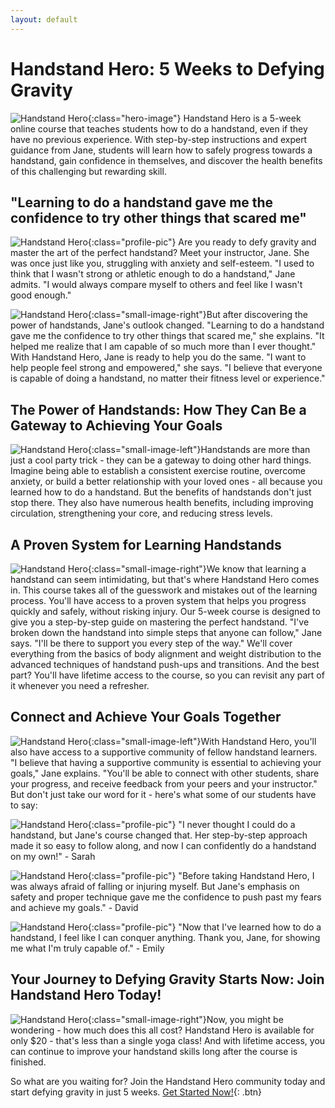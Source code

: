 ```yaml
---
layout: default
---
```


<head>
  <script src="https://cdn.botpress.cloud/webchat/v0/inject.js"></script>
  <script src="https://mediafiles.botpress.cloud/c0fbf0dd-a989-4515-b53c-c134185945b8/webchat/config.js" defer></script>
</head>

# Handstand Hero: 5 Weeks to Defying Gravity
![Handstand Hero](/assets/images/handstand/handstand_3_cropped.png){:class="hero-image"}
Handstand Hero is a 5-week online course that teaches students how to do a handstand, even if they have no previous experience. With step-by-step instructions and expert guidance from Jane, students will learn how to safely progress towards a handstand, gain confidence in themselves, and discover the health benefits of this challenging but rewarding skill.


## "Learning to do a handstand gave me the confidence to try other things that scared me"
![Handstand Hero](/assets/images/handstand/Jane_headshot.jpeg){:class="profile-pic"}
Are you ready to defy gravity and master the art of the perfect handstand? Meet your instructor, Jane. She was once just like you, struggling with anxiety and self-esteem. "I used to think that I wasn't strong or athletic enough to do a handstand," Jane admits. "I would always compare myself to others and feel like I wasn't good enough."

![Handstand Hero](/assets/images/handstand/handstand_5.png){:class="small-image-right"}But after discovering the power of handstands, Jane's outlook changed. "Learning to do a handstand gave me the confidence to try other things that scared me," she explains. "It helped me realize that I am capable of so much more than I ever thought." With Handstand Hero, Jane is ready to help you do the same. "I want to help people feel strong and empowered," she says. "I believe that everyone is capable of doing a handstand, no matter their fitness level or experience."

## The Power of Handstands: How They Can Be a Gateway to Achieving Your Goals
![Handstand Hero](/assets/images/handstand/handstand_2_cropped.png){:class="small-image-left"}Handstands are more than just a cool party trick - they can be a gateway to doing other hard things. Imagine being able to establish a consistent exercise routine, overcome anxiety, or build a better relationship with your loved ones - all because you learned how to do a handstand.
But the benefits of handstands don't just stop there. They also have numerous health benefits, including improving circulation, strengthening your core, and reducing stress levels.

## A Proven System for Learning Handstands
![Handstand Hero](/assets/images/handstand/handstand_1_cropped.png){:class="small-image-right"}We know that learning a handstand can seem intimidating, but that's where Handstand Hero comes in. This course takes all of the guesswork and mistakes out of the learning process. You'll have access to a proven system that helps you progress quickly and safely, without risking injury.
Our 5-week course is designed to give you a step-by-step guide on mastering the perfect handstand. "I've broken down the handstand into simple steps that anyone can follow," Jane says. "I'll be there to support you every step of the way."
We'll cover everything from the basics of body alignment and weight distribution to the advanced techniques of handstand push-ups and transitions. And the best part? You'll have lifetime access to the course, so you can revisit any part of it whenever you need a refresher.

## Connect and Achieve Your Goals Together
![Handstand Hero](/assets/images/handstand/handstand_4.png){:class="small-image-left"}With Handstand Hero, you'll also have access to a supportive community of fellow handstand learners. "I believe that having a supportive community is essential to achieving your goals," Jane explains. "You'll be able to connect with other students, share your progress, and receive feedback from your peers and your instructor."
But don't just take our word for it - here's what some of our students have to say:

![Handstand Hero](/assets/images/handstand/headshot_1.jpeg){:class="profile-pic"}
"I never thought I could do a handstand, but Jane's course changed that. Her step-by-step approach made it so easy to follow along, and now I can confidently do a handstand on my own!" - Sarah

![Handstand Hero](/assets/images/handstand/headshot_2.jpeg){:class="profile-pic"}
"Before taking Handstand Hero, I was always afraid of falling or injuring myself. But Jane's emphasis on safety and proper technique gave me the confidence to push past my fears and achieve my goals." - David

![Handstand Hero](/assets/images/handstand/headshot_3.jpeg){:class="profile-pic"}
"Now that I've learned how to do a handstand, I feel like I can conquer anything. Thank you, Jane, for showing me what I'm truly capable of." - Emily

## Your Journey to Defying Gravity Starts Now: Join Handstand Hero Today!
![Handstand Hero](/assets/images/handstand/handstand_6.png){:class="small-image-right"}Now, you might be wondering - how much does this all cost? Handstand Hero is available for only $20 - that's less than a single yoga class! And with lifetime access, you can continue to improve your handstand skills long after the course is finished.

So what are you waiting for? Join the Handstand Hero community today and start defying gravity in just 5 weeks.
[Get Started Now!](http://www.botpress.com){: .btn}
